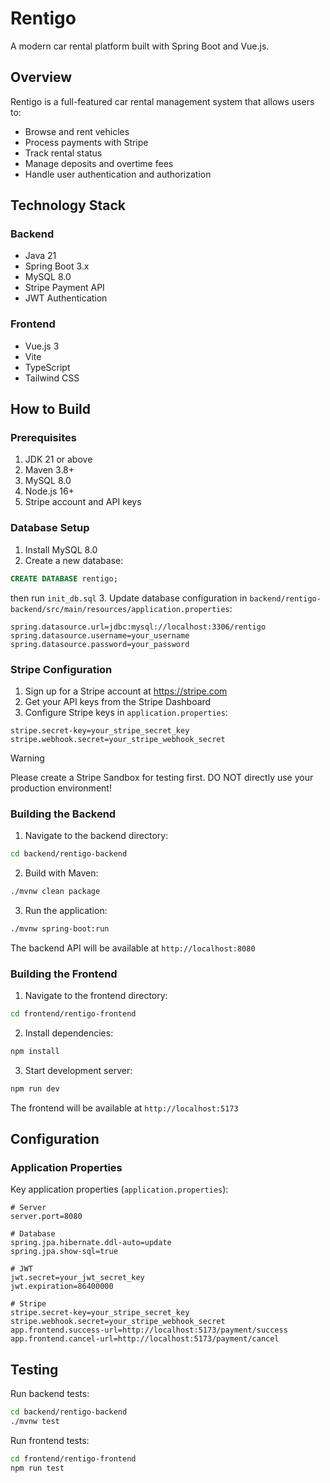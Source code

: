 # Rentigo

A modern car rental platform built with Spring Boot and Vue.js.

## Overview

Rentigo is a full-featured car rental management system that allows users to:
- Browse and rent vehicles
- Process payments with Stripe
- Track rental status
- Manage deposits and overtime fees
- Handle user authentication and authorization

## Technology Stack

### Backend
- Java 21
- Spring Boot 3.x
- MySQL 8.0
- Stripe Payment API
- JWT Authentication

### Frontend
- Vue.js 3
- Vite
- TypeScript
- Tailwind CSS

## How to Build

### Prerequisites

1. JDK 21 or above
2. Maven 3.8+
3. MySQL 8.0
4. Node.js 16+
5. Stripe account and API keys

### Database Setup

1. Install MySQL 8.0
2. Create a new database:
```sql
CREATE DATABASE rentigo;
```
then run `init_db.sql`
3. Update database configuration in `backend/rentigo-backend/src/main/resources/application.properties`:
```properties
spring.datasource.url=jdbc:mysql://localhost:3306/rentigo
spring.datasource.username=your_username
spring.datasource.password=your_password
```

### Stripe Configuration

1. Sign up for a Stripe account at https://stripe.com
2. Get your API keys from the Stripe Dashboard
3. Configure Stripe keys in `application.properties`:
```properties
stripe.secret-key=your_stripe_secret_key
stripe.webhook.secret=your_stripe_webhook_secret
```

> [!WARNING]
> Please create a Stripe Sandbox for testing first. DO NOT directly use your production environment!

### Building the Backend

1. Navigate to the backend directory:
```bash
cd backend/rentigo-backend
```

2. Build with Maven:
```bash
./mvnw clean package
```

3. Run the application:
```bash
./mvnw spring-boot:run
```

The backend API will be available at `http://localhost:8080`

### Building the Frontend

1. Navigate to the frontend directory:
```bash
cd frontend/rentigo-frontend
```

2. Install dependencies:
```bash
npm install
```

3. Start development server:
```bash
npm run dev
```

The frontend will be available at `http://localhost:5173`

## Configuration

### Application Properties

Key application properties (`application.properties`):

```properties
# Server
server.port=8080

# Database
spring.jpa.hibernate.ddl-auto=update
spring.jpa.show-sql=true

# JWT
jwt.secret=your_jwt_secret_key
jwt.expiration=86400000

# Stripe
stripe.secret-key=your_stripe_secret_key
stripe.webhook.secret=your_stripe_webhook_secret
app.frontend.success-url=http://localhost:5173/payment/success
app.frontend.cancel-url=http://localhost:5173/payment/cancel
```

## Testing

Run backend tests:
```bash
cd backend/rentigo-backend
./mvnw test
```

Run frontend tests:
```bash
cd frontend/rentigo-frontend
npm run test
```
